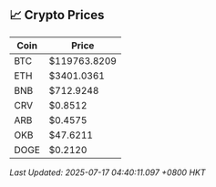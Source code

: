 ## 📈 Crypto Prices

| Coin | Price |
| ---- | ----- |
| BTC | $119763.8209 |
| ETH | $3401.0361 |
| BNB | $712.9248 |
| CRV | $0.8512 |
| ARB | $0.4575 |
| OKB | $47.6211 |
| DOGE | $0.2120 |

_Last Updated: 2025-07-17 04:40:11.097 +0800 HKT_